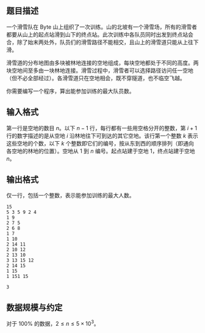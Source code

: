 ## 题目描述

一个滑雪队在 Byte 山上组织了一次训练。山的北坡有一个滑雪场，所有的滑雪者都要从山上的起点站滑到山下的终点站。此次训练中各队员同时出发到终点站会合，除了始末两处外，队员们的滑雪路径不能相交，且山上的滑雪道只能从上往下滑。

滑雪道的分布地图由多块被林地连接的空地组成，每块空地都处于不同的高度。两块空地间至多由一块林地连接。滑雪过程中，滑雪者可以选择路径访问任一空地（但不必全部经过）。各滑雪道只在空地相会，既不穿隧道，也不临空飞越。

你需要编写一个程序，算出能参加训练的最大队员数。

## 输入格式

第一行是空地的数目 $n$。以下 $n-1$ 行，每行都有一些用空格分开的整数，第 $i+1$ 行的数字描述的是从空地 $i$ 沿林地往下可到达的其它空地。该行第一个整数 $k$ 表示这些空地的个数，以下 $k$ 个整数即它们的编号，按从东到西的顺序排列（即通向各空地的林地的位置）。空地从 $1$ 到 $n$ 编号。起点站建于空地 $1$，终点站建于空地 $n$。

## 输出格式

仅一行，包括一个整数，表示能参加训练的最大人数。

```input1
15
5 3 5 9 2 4
1 9
2 7 5 
2 6 8
1 7
1 10
2 14 11
2 10 12
2 13 10
3 13 15 12
2 14 15
1 15
1 151 15
```
```output1
3
```

## 数据规模与约定

对于 $100\%$ 的数据，$2\le n\le 5\times 10^3$。

